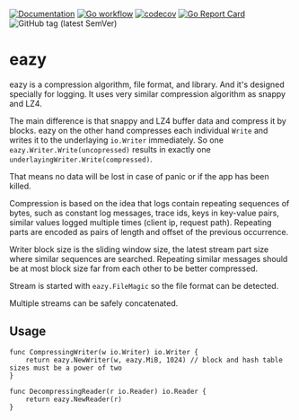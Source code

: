 [![Documentation](https://pkg.go.dev/badge/github.com/nikandfor/eazy)](https://pkg.go.dev/github.com/nikandfor/eazy?tab=doc)
[![Go workflow](https://github.com/nikandfor/eazy/actions/workflows/go.yml/badge.svg)](https://github.com/nikandfor/eazy/actions/workflows/go.yml)
[![codecov](https://codecov.io/gh/nikandfor/eazy/tags/latest/graph/badge.svg)](https://codecov.io/gh/nikandfor/eazy)
[![Go Report Card](https://goreportcard.com/badge/github.com/nikandfor/eazy)](https://goreportcard.com/report/github.com/nikandfor/eazy)
![GitHub tag (latest SemVer)](https://img.shields.io/github/v/tag/nikandfor/eazy?sort=semver)

# eazy

eazy is a compression algorithm, file format, and library. And it's designed specially for logging.
It uses very similar compression algorithm as snappy and LZ4.

The main difference is that snappy and LZ4 buffer data and compress it by blocks.
eazy on the other hand compresses each individual `Write` and writes it to the underlaying `io.Writer` immediately.
So one `eazy.Writer.Write(uncopressed)` results in exactly one `underlayingWriter.Write(compressed)`.

That means no data will be lost in case of panic or if the app has been killed.

Compression is based on the idea that logs contain repeating sequences of bytes,
such as constant log messages, trace ids, keys in key-value pairs, similar values logged multiple times (client ip, request path).
Repeating parts are encoded as pairs of length and offset of the previous occurrence.

Writer block size is the sliding window size, the latest stream part size where similar sequences are searched.
Repeating similar messages should be at most block size far from each other to be better compressed.

Stream is started with `eazy.FileMagic` so the file format can be detected.

Multiple streams can be safely concatenated.

## Usage

```
func CompressingWriter(w io.Writer) io.Writer {
	return eazy.NewWriter(w, eazy.MiB, 1024) // block and hash table sizes must be a power of two
}

func DecompressingReader(r io.Reader) io.Reader {
	return eazy.NewReader(r)
}
```
